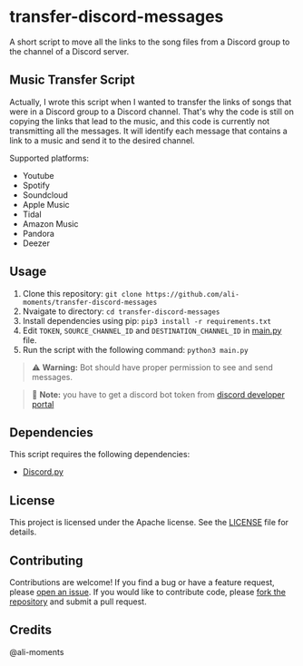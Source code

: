 # transfer-discord-messages

A short script to move all the links to the song files from a Discord group to the channel of a Discord server.

## Music Transfer Script

Actually, I wrote this script when I wanted to transfer the links of songs that were in a Discord group to a Discord channel. That's why the code is still on copying the links that lead to the music, and this code is currently not transmitting all the messages.
It will identify each message that contains a link to a music and send it to the desired channel.

Supported platforms:

- Youtube
- Spotify
- Soundcloud
- Apple Music
- Tidal
- Amazon Music
- Pandora
- Deezer

## Usage

1. Clone this repository:
   `git clone https://github.com/ali-moments/transfer-discord-messages`
2. Nvaigate to directory:
   `cd transfer-discord-messages`
3. Install dependencies using pip:
   `pip3 install -r requirements.txt`
4. Edit `TOKEN`, `SOURCE_CHANNEL_ID` and `DESTINATION_CHANNEL_ID` in [main.py](main.py) file.
5. Run the script with the following command:
   `python3 main.py`

> :warning: **Warning:** Bot should have proper permission to see and send messages.

> :memo: **Note:** you have to get a discord bot token from [discord developer portal](https://discord.com/developers/applications)

## Dependencies

This script requires the following dependencies:

- [Discord.py](https://pypi.org/project/discord.py/)

## License

This project is licensed under the Apache license. See the [LICENSE](LICENSE) file for details.

## Contributing

Contributions are welcome! If you find a bug or have a feature request, please [open an issue](https://github.com/ali-moments/transfer-discord-messages/issues). If you would like to contribute code, please [fork the repository](https://github.com/ali-moments/transfer-discord-messages/forks) and submit a pull request.

## Credits

@ali-moments
